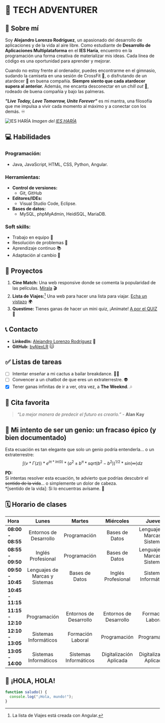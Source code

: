 # 🌟 TECH ADVENTURER

## 👤 Sobre mí
Soy **Alejandro Lorenzo Rodríguez**, un apasionado del desarrollo de aplicaciones y de la vida al aire libre. Como estudiante de **Desarrollo de Aplicaciones Multiplataforma** en el **IES Haría**, encuentro en la programación una forma creativa de materializar mis ideas. Cada línea de código es una oportunidad para aprender y mejorar.

Cuando no estoy frente al ordenador, puedes encontrarme en el gimnasio, sudando la camiseta en una sesión de CrossFit 💪, o disfrutando de un atardecer 🌅 en buena compañía. **Siempre siento que cada atardecer supera al anterior.** Además, me encanta desconectar en un *chill out* 🍹, rodeado de buena compañía y bajo las palmeras.

**_"Live Today, Love Tomorrow, Unite Forever"_** es mi mantra, una filosofía que me impulsa a vivir cada momento al máximo y a conectar con los demás. ♾️

![IES HARÍA](https://www3.gobiernodecanarias.org/medusa/edublog/iesharia/wp-content/uploads/sites/830/2023/03/img_20230310_0849541-1024x399.jpg)
_Imagen del [IES HARÍA](https://www3.gobiernodecanarias.org/medusa/edublog/iesharia/)_

## 💻 Habilidades
### **Programación:**
- Java, JavaScript, HTML, CSS, Python, Angular.

### **Herramientas:**
- **Control de versiones:**
  - Git, GitHub
- **Editores/IDEs:**
  - Visual Studio Code, Eclipse.
- **Bases de datos:**
  - MySQL, phpMyAdmin, HeidiSQL, MariaDB.

### **Soft skills:**
- Trabajo en equipo 🤝
- Resolución de problemas 🧩
- Aprendizaje continuo 📚
- Adaptación al cambio 🌱

## 🚀 Proyectos
1. **Cine Match:** Una web responsive donde se comenta la popularidad de las películas. [Mírala](https://cinematchalex.netlify.app) 🎬
2. **Lista de Viajes:**[^1] Una web para hacer una lista para viajar. [Echa un vistazo](https://listadeviajes.netlify.app) 🌍
3. **Questime:** Tienes ganas de hacer un mini quiz, ¡Anímate! [A por el QUIZ](https://questime.netlify.app) 📝

[^1]: La lista de Viajes está creada con Angular.

## 📞 Contacto
- **LinkedIn:** [Alejandro Lorenzo Rodríguez](https://www.linkedin.com/in/alejandrolorenzorodriguez/) 🔗
- **GitHub:** [byAlexLR](https://github.com/byAlexLR) 🐱

## ✅ Listas de tareas
- [ ] Intentar enseñar a mi cactus a bailar breakdance. 🌵💃
- [ ] Convencer a un chatbot de que eres un extraterrestre. 👽
- [x] Tener ganas infinitas de ir a ver, otra vez, a **The Weeknd**. 🎶

## 💬 Cita favorita
> *“La mejor manera de predecir el futuro es crearlo.”* - **Alan Kay**

## 🤔 Mi intento de ser un genio: un fracaso épico (y bien documentado)
Esta ecuación es tan elegante que solo un genio podría entenderla... o un extraterrestre:
$$ 
∫(v * Γ(z)) * e^{iπ * ln(0)} * (a^2 ± b^π * sqrt(b^2 - b^2))^{1/2} * sin(∞) dz 
$$

**PD:**  
Si intentas resolver esta ecuación, te advierto que podrías descubrir el ~~sentido de la vida~~... o simplemente un dolor de cabeza.  
*[sentido de la vida]: Si lo encuentras avísame. 👀

## 🗓️ Horario de clases
| Hora            | Lunes                    | Martes             | Miércoles                  | Jueves                    | Viernes                      |
|:--------|:--------:|:--------:|:--------:|:--------:|:--------:|
| **08:00 - 08:55** | Entornos de Desarrollo   | Programación        | Bases de Datos             | Lenguajes de Marcas y Sistemas | Lenguajes de Marcas y Sistemas |
| **08:55 - 09:50** | Inglés Profesional       | Programación        | Bases de Datos             | Lenguajes de Marcas y Sistemas | Programación                  |
| **09:50 - 10:45** | Lenguajes de Marcas y Sistemas | Bases de Datos    | Inglés Profesional          | Sistemas Informáticos     | Bases de Datos                |
| **10:45 - 11:15** |                          |                    |                            |                           |                              |
| **11:15 - 12:10** | Programación             | Entornos de Desarrollo | Entornos de Desarrollo    | Formación Laboral         | Bases de Datos                |
| **12:10 - 13:05** | Sistemas Informáticos     | Formación Laboral   | Programación               | Programación              | Sistemas Informáticos         |
| **13:05 - 14:00** | Sistemas Informáticos     | Sistemas Informáticos | Digitalización Aplicada    | Digitalización Aplicada    | Formación Laboral             |

## 👋 ¡HOLA, HOLA!
```javascript
function saludo() {
  console.log("¡Hola, mundo!");
}
